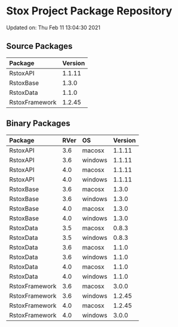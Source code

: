 # Stox Project Package Repository


Updated on: Thu Feb 11 13:04:30 2021
## Source Packages

|Package        |Version |
|:--------------|:-------|
|RstoxAPI       |1.1.11  |
|RstoxBase      |1.3.0   |
|RstoxData      |1.1.0   |
|RstoxFramework |1.2.45  |

## Binary Packages

|Package        |RVer |OS      |Version |
|:--------------|:----|:-------|:-------|
|RstoxAPI       |3.6  |macosx  |1.1.11  |
|RstoxAPI       |3.6  |windows |1.1.11  |
|RstoxAPI       |4.0  |macosx  |1.1.11  |
|RstoxAPI       |4.0  |windows |1.1.11  |
|RstoxBase      |3.6  |macosx  |1.3.0   |
|RstoxBase      |3.6  |windows |1.3.0   |
|RstoxBase      |4.0  |macosx  |1.3.0   |
|RstoxBase      |4.0  |windows |1.3.0   |
|RstoxData      |3.5  |macosx  |0.8.3   |
|RstoxData      |3.5  |windows |0.8.3   |
|RstoxData      |3.6  |macosx  |1.1.0   |
|RstoxData      |3.6  |windows |1.1.0   |
|RstoxData      |4.0  |macosx  |1.1.0   |
|RstoxData      |4.0  |windows |1.1.0   |
|RstoxFramework |3.6  |macosx  |3.0.0   |
|RstoxFramework |3.6  |windows |1.2.45  |
|RstoxFramework |4.0  |macosx  |1.2.45  |
|RstoxFramework |4.0  |windows |3.0.0   |
